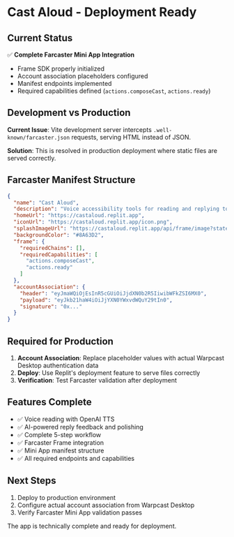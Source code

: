 # Cast Aloud - Deployment Ready

## Current Status
✅ **Complete Farcaster Mini App Integration**
- Frame SDK properly initialized
- Account association placeholders configured
- Manifest endpoints implemented
- Required capabilities defined (`actions.composeCast`, `actions.ready`)

## Development vs Production
**Current Issue**: Vite development server intercepts `.well-known/farcaster.json` requests, serving HTML instead of JSON.

**Solution**: This is resolved in production deployment where static files are served correctly.

## Farcaster Manifest Structure
```json
{
  "name": "Cast Aloud",
  "description": "Voice accessibility tools for reading and replying to Farcaster casts",
  "homeUrl": "https://castaloud.replit.app",
  "iconUrl": "https://castaloud.replit.app/icon.png",
  "splashImageUrl": "https://castaloud.replit.app/api/frame/image?state=initial",
  "backgroundColor": "#8A63D2",
  "frame": {
    "requiredChains": [],
    "requiredCapabilities": [
      "actions.composeCast",
      "actions.ready"
    ]
  },
  "accountAssociation": {
    "header": "eyJmaWQiOjEsInR5cGUiOiJjdXN0b2R5IiwibWFkZSI6MX0",
    "payload": "eyJkb21haW4iOiJjYXN0YWxvdWQuY29tIn0",
    "signature": "0x..."
  }
}
```

## Required for Production
1. **Account Association**: Replace placeholder values with actual Warpcast Desktop authentication data
2. **Deploy**: Use Replit's deployment feature to serve files correctly
3. **Verification**: Test Farcaster validation after deployment

## Features Complete
- ✅ Voice reading with OpenAI TTS
- ✅ AI-powered reply feedback and polishing
- ✅ Complete 5-step workflow
- ✅ Farcaster Frame integration
- ✅ Mini App manifest structure
- ✅ All required endpoints and capabilities

## Next Steps
1. Deploy to production environment
2. Configure actual account association from Warpcast Desktop
3. Verify Farcaster Mini App validation passes

The app is technically complete and ready for deployment.